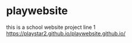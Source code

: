 # playwebsite
this is a school website project
line 1
https://playstar2.github.io/playwebsite.github.io/
